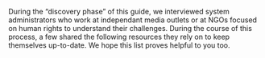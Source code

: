 During the “discovery phase” of this guide, we interviewed system administrators who work at independant media outlets or at NGOs focused on human rights to understand their challenges. During the course of this process, a few shared the following resources they rely on to keep themselves up-to-date. We hope this list proves helpful to you too.
